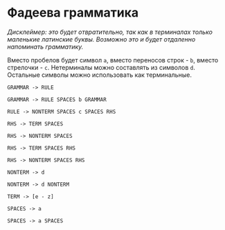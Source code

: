# Фадеева грамматика

*Дисклеймер: это будет отвратительно, так как в терминалах только маленькие
латинские буквы. Возможно это и будет отдаленно напоминать грамматику.*

Вместо пробелов будет символ `a`, вместо переносов строк - `b`, вместо стрелочки - `c`. Нетерминалы можно составлять из символов `d`. Остальные символы можно использовать как терминальные.

`GRAMMAR -> RULE`

`GRAMMAR -> RULE SPACES b GRAMMAR`

`RULE -> NONTERM SPACES c SPACES RHS`

`RHS -> TERM SPACES`

`RHS -> NONTERM SPACES`

`RHS -> TERM SPACES RHS`

`RHS -> NONTERM SPACES RHS`

`NONTERM -> d`

`NONTERM -> d NONTERM`

`TERM -> [e - z]`

`SPACES -> a`

`SPACES -> a SPACES`
